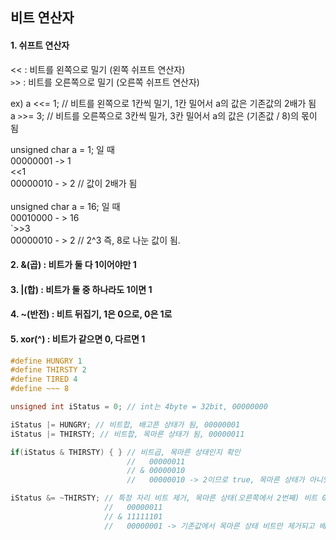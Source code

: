 

## 비트 연산자

#### 1. 쉬프트 연산자
<< : 비트를 왼쪽으로 밀기 (왼쪽 쉬프트 연산자)
</br>
`>`> : 비트를 오른쪽으로 밀기 (오른쪽 쉬프트 연산자)

ex)
a <<= 1; // 비트를 왼쪽으로 1칸씩 밀기, 1칸 밀어서 a의 값은 기존값의 2배가 됨
</br>
a `>`>= 3; // 비트를 오른쪽으로 3칸씩 밀가, 3칸 밀어서 a의 값은 (기존값 / 8)의 몫이 됨


unsigned char a = 1; 일 때
</br>
00000001 -> 1
</br>
<<1
</br>
00000010 - > 2 // 값이 2배가 됨
</br>
</br>
unsigned char a = 16; 일 때
</br>
00010000 - > 16
</br>
`>>3
</br>
00000010 - > 2 // 2^3 즉, 8로 나눈 값이 됨. 
</br>

#### 2. &(곱) : 비트가 둘 다 1이어야만 1
#### 3. |(합) : 비트가 둘 중 하나라도 1이면 1
#### 4. ~(반전) : 비트 뒤집기, 1은 0으로, 0은 1로
#### 5. xor(^) : 비트가 같으면 0, 다르면 1



```c++
#define HUNGRY 1
#define THIRSTY 2
#define TIRED 4
#define ~~~ 8

unsigned int iStatus = 0; // int는 4byte = 32bit, 00000000

iStatus |= HUNGRY; // 비트합, 배고픈 상태가 됨, 00000001
iStatus |= THIRSTY; // 비트합, 목마른 상태가 됨, 00000011

if(iStatus & THIRSTY) { } // 비트곱, 목마른 상태인지 확인
                          //   00000011
                          // & 00000010
                          //   00000010 -> 2이므로 true, 목마른 상태가 아니었다면 0으로 false

iStatus &= ~THIRSTY; // 특정 자리 비트 제거, 목마른 상태(오른쪽에서 2번째) 비트 0으로 만들기
                     //   00000011
                     // & 11111101
                     //   00000001 -> 기존값에서 목마른 상태 비트만 제거되고 배고픈 상태만 

```
